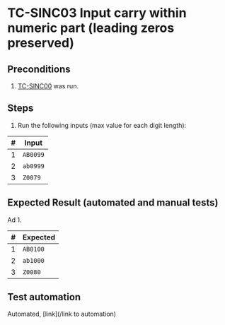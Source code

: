 # TC-SINC03 Input carry within numeric part (leading zeros preserved)

## Preconditions

1. [TC-SINC00](TC-SINC00.md) was run.

## Steps

1.  Run the following inputs (max value for each digit length):

| #   | Input    |
| --- | -------- |
| 1   | `AB0099` |
| 2   | `ab0999` |
| 3   | `Z0079`  |

## Expected Result (automated and manual tests)

Ad 1.

| #   | Expected |
| --- | -------- |
| 1   | `AB0100` |
| 2   | `ab1000` |
| 3   | `Z0080`  |

## Test automation

Automated, [link](/link to automation)
